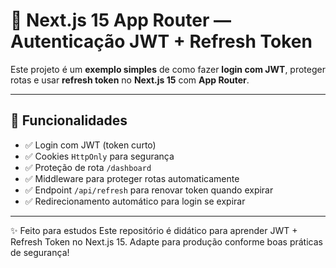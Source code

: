 # 🚀 Next.js 15 App Router — Autenticação JWT + Refresh Token

Este projeto é um **exemplo simples** de como fazer **login com JWT**, proteger rotas e usar **refresh token** no **Next.js 15** com **App Router**.

---

## 📌 Funcionalidades

- ✅ Login com JWT (token curto)
- ✅ Cookies `HttpOnly` para segurança
- ✅ Proteção de rota `/dashboard`
- ✅ Middleware para proteger rotas automaticamente
- ✅ Endpoint `/api/refresh` para renovar token quando expirar
- ✅ Redirecionamento automático para login se expirar

---

✨ Feito para estudos
Este repositório é didático para aprender JWT + Refresh Token no Next.js 15.
Adapte para produção conforme boas práticas de segurança!
